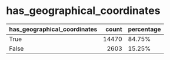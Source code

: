 # has_geographical_coordinates
| has_geographical_coordinates   |   count | percentage   |
|:-------------------------------|--------:|:-------------|
| True                           |   14470 | 84.75%       |
| False                          |    2603 | 15.25%       |